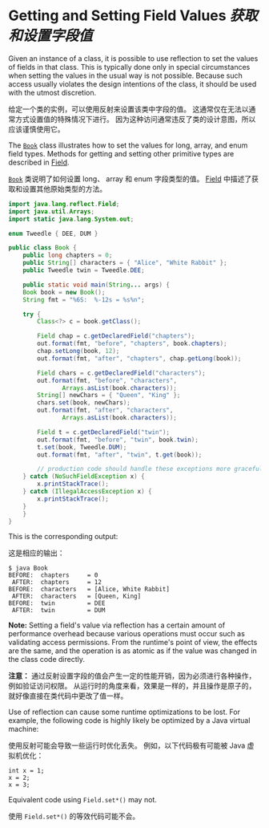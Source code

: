 # Getting and Setting Field Values _获取和设置字段值_


Given an instance of a class, it is possible to use reflection to set the values of fields in that class. 
This is typically done only in special circumstances when setting the values in the usual way is not possible. 
Because such access usually violates the design intentions of the class, it should be used with the utmost discretion.


给定一个类的实例，可以使用反射来设置该类中字段的值。
这通常仅在无法以通常方式设置值的特殊情况下进行。
因为这种访问通常违反了类的设计意图，所以应该谨慎使用它。


The [`Book`](https://docs.oracle.com/javase/tutorial/reflect/member/example/Book.java) class illustrates how to set the values for long, array, and enum field types. 
Methods for getting and setting other primitive types are described in [Field](https://docs.oracle.com/javase/8/docs/api/java/lang/reflect/Field.html#method_summary).


[`Book`](example/Book.java) 类说明了如何设置 long、 array 和 enum 字段类型的值。
[Field](https://docs.oracle.com/javase/8/docs/api/java/lang/reflect/Field.html#method_summary) 中描述了获取和设置其他原始类型的方法。


```java
import java.lang.reflect.Field;
import java.util.Arrays;
import static java.lang.System.out;

enum Tweedle { DEE, DUM }

public class Book {
    public long chapters = 0;
    public String[] characters = { "Alice", "White Rabbit" };
    public Tweedle twin = Tweedle.DEE;

    public static void main(String... args) {
	Book book = new Book();
	String fmt = "%6S:  %-12s = %s%n";

	try {
	    Class<?> c = book.getClass();

	    Field chap = c.getDeclaredField("chapters");
	    out.format(fmt, "before", "chapters", book.chapters);
  	    chap.setLong(book, 12);
	    out.format(fmt, "after", "chapters", chap.getLong(book));

	    Field chars = c.getDeclaredField("characters");
	    out.format(fmt, "before", "characters",
		       Arrays.asList(book.characters));
	    String[] newChars = { "Queen", "King" };
	    chars.set(book, newChars);
	    out.format(fmt, "after", "characters",
		       Arrays.asList(book.characters));

	    Field t = c.getDeclaredField("twin");
	    out.format(fmt, "before", "twin", book.twin);
	    t.set(book, Tweedle.DUM);
	    out.format(fmt, "after", "twin", t.get(book));

        // production code should handle these exceptions more gracefully
	} catch (NoSuchFieldException x) {
	    x.printStackTrace();
	} catch (IllegalAccessException x) {
	    x.printStackTrace();
	}
    }
}
```


This is the corresponding output:


这是相应的输出：


```text
$ java Book
BEFORE:  chapters     = 0
 AFTER:  chapters     = 12
BEFORE:  characters   = [Alice, White Rabbit]
 AFTER:  characters   = [Queen, King]
BEFORE:  twin         = DEE
 AFTER:  twin         = DUM
```


**Note:** 
Setting a field's value via reflection has a certain amount of performance overhead because various operations must occur such as validating access permissions. 
From the runtime's point of view, the effects are the same, and the operation is as atomic as if the value was changed in the class code directly.


**注意：**
通过反射设置字段的值会产生一定的性能开销，因为必须进行各种操作，例如验证访问权限。
从运行时的角度来看，效果是一样的，并且操作是原子的，就好像直接在类代码中更改了值一样。


Use of reflection can cause some runtime optimizations to be lost. 
For example, the following code is highly likely be optimized by a Java virtual machine: 


使用反射可能会导致一些运行时优化丢失。
例如，以下代码极有可能被 Java 虚拟机优化：


```text
int x = 1;
x = 2;
x = 3;
```


Equivalent code using `Field.set*()` may not.


使用 `Field.set*()` 的等效代码可能不会。
